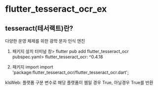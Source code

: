 # flutter_tesseract_ocr_ex

## tesseract(테서랙트)란? 
다양한 운영 체제를 위한 광학 문자 인식 엔진

1. 패키지 설치
  터미널 창> flutter pub add flutter_tesseract_ocr 
  pubspec.yaml> flutter_tesseract_ocr: ^0.4.18
   
2. 패키지 import
   import 'package:flutter_tesseract_ocr/flutter_tesseract_ocr.dart';
   

kIsWeb: 플랫폼 구분 변수로 해당 플랫폼이 웹일 경우 True, 아닐경우 True를 반환
